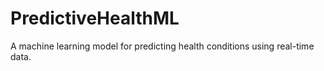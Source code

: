 # PredictiveHealthML
A machine learning model for predicting health conditions using real-time data.
